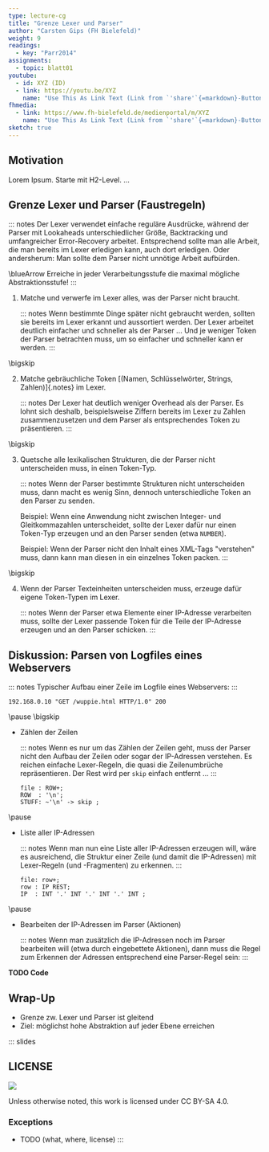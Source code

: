 ```yaml
---
type: lecture-cg
title: "Grenze Lexer und Parser"
author: "Carsten Gips (FH Bielefeld)"
weight: 9
readings:
  - key: "Parr2014"
assignments:
  - topic: blatt01
youtube:
  - id: XYZ (ID)
  - link: https://youtu.be/XYZ
    name: "Use This As Link Text (Link from `'share'`{=markdown}-Button)"
fhmedia:
  - link: https://www.fh-bielefeld.de/medienportal/m/XYZ
    name: "Use This As Link Text (Link from `'share'`{=markdown}-Button)"
sketch: true
---
```



## Motivation
Lorem Ipsum. Starte mit H2-Level.
...

## Grenze Lexer und Parser (Faustregeln)

::: notes
Der Lexer verwendet einfache reguläre Ausdrücke, während der Parser
mit Lookaheads unterschiedlicher Größe, Backtracking und umfangreicher
Error-Recovery arbeitet. Entsprechend sollte man alle Arbeit, die
man bereits im Lexer erledigen kann, auch dort erledigen. Oder
andersherum: Man sollte dem Parser nicht unnötige Arbeit aufbürden.

\blueArrow Erreiche in jeder Verarbeitungsstufe die maximal mögliche Abstraktionsstufe!
:::


1.  Matche und verwerfe im Lexer alles, was der Parser nicht braucht.

    ::: notes
    Wenn bestimmte Dinge später nicht gebraucht werden, sollten sie bereits
    im Lexer erkannt und aussortiert werden. Der Lexer arbeitet deutlich
    einfacher und schneller als der Parser ... Und je weniger Token der
    Parser betrachten muss, um so einfacher und schneller kann er werden.
    :::

\bigskip

2.  Matche gebräuchliche Token [(Namen, Schlüsselwörter, Strings, Zahlen)]{.notes} im Lexer.

    ::: notes
    Der Lexer hat deutlich weniger Overhead als der Parser. Es lohnt sich deshalb,
    beispielsweise Ziffern bereits im Lexer zu Zahlen zusammenzusetzen und dem
    Parser als entsprechendes Token zu präsentieren.
    :::

\bigskip

3.  Quetsche alle lexikalischen Strukturen, die der Parser nicht unterscheiden muss, in einen Token-Typ.

    ::: notes
    Wenn der Parser bestimmte Strukturen nicht unterscheiden muss, dann macht es
    wenig Sinn, dennoch unterschiedliche Token an den Parser zu senden.

    Beispiel:
    Wenn eine Anwendung nicht zwischen Integer- und Gleitkommazahlen unterscheidet,
    sollte der Lexer dafür nur einen Token-Typ erzeugen und an den Parser senden
    (etwa `NUMBER`).

    Beispiel:
    Wenn der Parser nicht den Inhalt eines XML-Tags "verstehen" muss, dann kann man
    diesen in ein einzelnes Token packen.
    :::

\bigskip

4.  Wenn der Parser Texteinheiten unterscheiden muss, erzeuge dafür eigene Token-Typen im Lexer.

    ::: notes
    Wenn der Parser etwa Elemente einer IP-Adresse verarbeiten muss, sollte
    der Lexer passende Token für die Teile der IP-Adresse erzeugen und an den
    Parser schicken.
    :::


## Diskussion: Parsen von Logfiles eines Webservers

::: notes
Typischer Aufbau einer Zeile im Logfile eines Webservers:
:::

``` {size="footnotesize"}
192.168.0.10 "GET /wuppie.html HTTP/1.0" 200
```

\pause
\bigskip

*   Zählen der Zeilen

    ::: notes
    Wenn es nur um das Zählen der Zeilen geht, muss der Parser nicht den
    Aufbau der Zeilen oder sogar der IP-Adressen verstehen. Es reichen
    einfache Lexer-Regeln, die quasi die Zeilenumbrüche repräsentieren.
    Der Rest wird per `skip` einfach entfernt ...
    :::

    ``` {.yacc size="scriptsize"}
    file : ROW+;
    ROW  : '\n';
    STUFF: ~'\n' -> skip ;
    ```

\pause

*   Liste aller IP-Adressen

    ::: notes
    Wenn man nun eine Liste aller IP-Adressen erzeugen will, wäre es ausreichend,
    die Struktur einer Zeile (und damit die IP-Adressen) mit Lexer-Regeln
    (und -Fragmenten) zu erkennen.
    :::

    ``` {.yacc size="scriptsize"}
    file: row+;
    row : IP REST;
    IP  : INT '.' INT '.' INT '.' INT ;
    ```

\pause

*   Bearbeiten der IP-Adressen im Parser (Aktionen)

    ::: notes
    Wenn man zusätzlich die IP-Adressen noch im Parser bearbeiten will
    (etwa durch eingebettete Aktionen), dann muss die Regel zum Erkennen
    der Adressen entsprechend eine Parser-Regel sein:
    :::

**TODO Code**

## Wrap-Up

*   Grenze zw. Lexer und Parser ist gleitend
*   Ziel: möglichst hohe Abstraktion auf jeder Ebene erreichen





<!-- DO NOT REMOVE - THIS IS A LAST SLIDE TO INDICATE THE LICENSE AND POSSIBLE EXCEPTIONS (IMAGES, ...). -->
::: slides
## LICENSE
![](https://licensebuttons.net/l/by-sa/4.0/88x31.png)

Unless otherwise noted, this work is licensed under CC BY-SA 4.0.

### Exceptions
*   TODO (what, where, license)
:::
